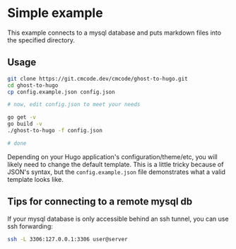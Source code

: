 # Simple example

This example connects to a mysql database and puts markdown files into the specified directory.

## Usage

```bash
git clone https://git.cmcode.dev/cmcode/ghost-to-hugo.git
cd ghost-to-hugo
cp config.example.json config.json

# now, edit config.json to meet your needs

go get -v
go build -v
./ghost-to-hugo -f config.json

# done
```

Depending on your Hugo application's configuration/theme/etc, you will likely need to change the default template. This is a little tricky because of JSON's syntax, but the `config.example.json` file demonstrates what a valid template looks like.

## Tips for connecting to a remote mysql db

If your mysql database is only accessible behind an ssh tunnel, you can use ssh forwarding:

```bash
ssh -L 3306:127.0.0.1:3306 user@server
```
